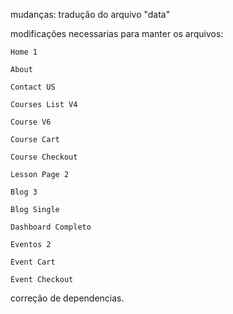 mudanças:
tradução do arquivo "data"

modificações necessarias para manter os arquivos:

    Home 1
    
    About
    
    Contact US
    
    Courses List V4
    
    Course V6
    
    Course Cart
    
    Course Checkout
    
    Lesson Page 2
    
    Blog 3
    
    Blog Single
    
    Dashboard Completo
    
    Eventos 2
    
    Event Cart
    
    Event Checkout

correção de dependencias.
